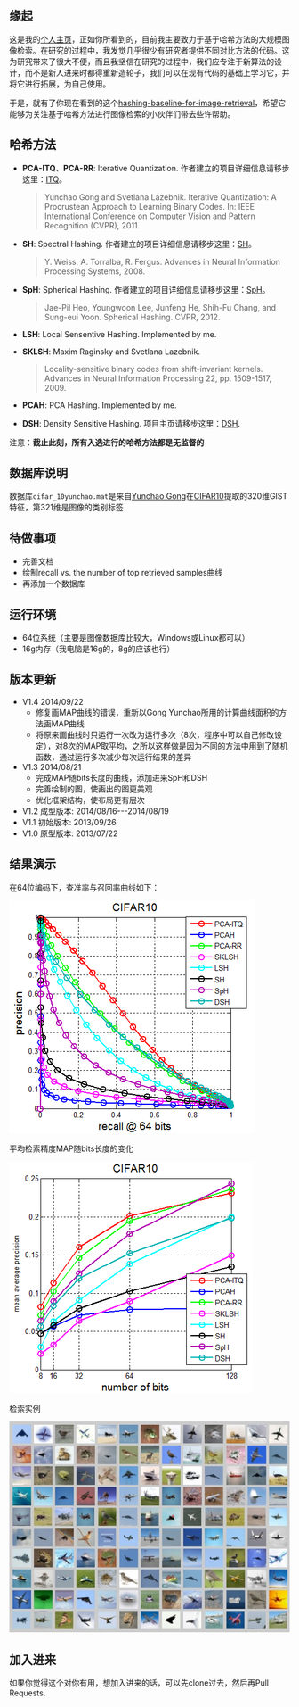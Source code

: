 ## 缘起 ##

这是我的[个人主页](http://yongyuan.name/)，正如你所看到的，目前我主要致力于基于哈希方法的大规模图像检索。在研究的过程中，我发觉几乎很少有研究者提供不同对比方法的代码。这为研究带来了很大不便，而且我坚信在研究的过程中，我们应专注于新算法的设计，而不是新人进来时都得重新造轮子，我们可以在现有代码的基础上学习它，并将它进行拓展，为自己使用。

于是，就有了你现在看到的这个[hashing-baseline-for-image-retrieval](https://github.com/willard-yuan/hashing-baseline-for-image-retrieval)，希望它能够为关注基于哈希方法进行图像检索的小伙伴们带去些许帮助。

## 哈希方法 ##

- **PCA-ITQ**、**PCA-RR**: Iterative Quantization. 作者建立的项目详细信息请移步这里：[ITQ](http://www.unc.edu/~yunchao/itq.htm)。

	>Yunchao Gong and Svetlana Lazebnik.  Iterative Quantization: A Procrustean Approach to Learning Binary Codes. In: IEEE International Conference on Computer Vision and Pattern Recognition (CVPR), 2011.

- **SH**: Spectral Hashing. 作者建立的项目详细信息请移步这里：[SH](http://www.cs.huji.ac.il/~yweiss/SpectralHashing/)。

	>Y. Weiss, A. Torralba, R. Fergus. Advances in Neural Information Processing Systems, 2008.

- **SpH**: Spherical Hashing. 作者建立的项目详细信息请移步这里：[SpH](http://sglab.kaist.ac.kr/Spherical_Hashing/)。

	>Jae-Pil Heo, Youngwoon Lee, Junfeng He, Shih-Fu Chang, and Sung-eui Yoon. Spherical Hashing. CVPR, 2012.

- **LSH**: Local Sensentive Hashing. Implemented by me.
- **SKLSH**: Maxim Raginsky and Svetlana Lazebnik. 

	>Locality-sensitive binary codes from shift-invariant kernels. Advances in Neural Information Processing 22, pp. 1509-1517, 2009.

- **PCAH**: PCA Hashing. Implemented by me.
- **DSH**: Density Sensitive Hashing. 项目主页请移步这里：[DSH](http://www.cad.zju.edu.cn/home/dengcai/Data/DSH.html).

注意：**截止此刻，所有入选进行的哈希方法都是无监督的**

## 数据库说明 ##

数据库`cifar_10yunchao.mat`是来自[Yunchao Gong](http://www.unc.edu/~yunchao/)在[CIFAR10](http://www.cs.toronto.edu/~kriz/cifar.html)提取的320维GIST特征，第321维是图像的类别标签

## 待做事项 ##

- 完善文档
- 绘制recall vs. the number of top retrieved samples曲线
- 再添加一个数据库

## 运行环境 ##

- 64位系统（主要是图像数据库比较大，Windows或Linux都可以）
- 16g内存（我电脑是16g的，8g的应该也行）


## 版本更新 ##
-  V1.4   2014/09/22
    - 修复画MAP曲线的错误，重新以Gong Yunchao所用的计算曲线面积的方法画MAP曲线
	- 将原来画曲线时只运行一次改为运行多次（8次，程序中可以自己修改设定），对8次的MAP取平均，之所以这样做是因为不同的方法中用到了随机函数，通过运行多次减少每次运行结果的差异
-  V1.3   2014/08/21
	- 完成MAP随bits长度的曲线，添加进来SpH和DSH
	- 完善绘制的图，使画出的图更美观
	- 优化框架结构，使布局更有层次
-  V1.2   成型版本: 2014/08/16---2014/08/19
-  V1.1   初始版本: 2013/09/26
-  V1.0   原型版本: 2013/07/22

## 结果演示 ##

在64位编码下，查准率与召回率曲线如下：

![image](./plot-result/precision-recall-64bits.png)

平均检索精度MAP随bits长度的变化

![image](./plot-result/map-numbers-of-bits.png)

检索实例

![image](./QueryAirplaneResult.jpg)

## 加入进来 ##

如果你觉得这个对你有用，想加入进来的话，可以先clone过去，然后再Pull Requests.
